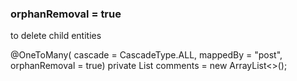 ### orphanRemoval = true
to delete child entities

@OneToMany(
    cascade = CascadeType.ALL,
    mappedBy = "post",
    orphanRemoval = true)
private List<Comment> comments = new ArrayList<>();

